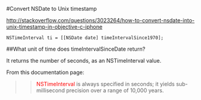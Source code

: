#Convert NSDate to Unix timestamp

http://stackoverflow.com/questions/3023264/how-to-convert-nsdate-into-unix-timestamp-in-objective-c-iphone

	NSTimeInterval ti = [[NSDate date] timeIntervalSince1970];


##What unit of time does timeIntervalSinceDate return?

It returns the number of seconds, as an NSTimeInterval value.

From this documentation page:

>> <font color="red">NSTimeInterval</font> is always specified in seconds; it yields sub-millisecond precision over a range of 10,000 years.